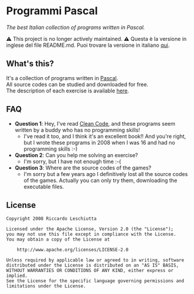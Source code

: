 # Programmi Pascal
_The best Italian collection of programs written in Pascal._

⚠ This project is no longer actively maintained.
⚠ Questa è la versione in inglese del file README.md. Puoi trovare la versione in italiano [qui](README.md).

## What's this?
It's a collection of programs written in [Pascal][3].  
All source codes can be studied and downloaded for free.  
The description of each exercise is available [here][1].

## FAQ
- **Question 1**: Hey, I've read [Clean Code](https://www.amazon.it/Clean-Code-Handbook-Software-Craftsmanship/dp/0132350882), and these programs seem written by a buddy who has no programming skills!
  - I've read it too, and I think it's an excellent book!! And you're right, but I wrote these programs in 2008 when I was 16 and had no programming skills :-)
- **Question 2**: Can you help me solving an exercise?
  - I'm sorry, but I have not enough time :-(
- **Question 3**: Where are the source codes of the games?
	- I'm sorry but a few years ago I definitively lost all the source codes of the games. Actually you can only try them, downloading the executable files.

## License
	Copyright 2008 Riccardo Leschiutta

	Licensed under the Apache License, Version 2.0 (the "License");
	you may not use this file except in compliance with the License.
	You may obtain a copy of the License at
	
		http://www.apache.org/licenses/LICENSE-2.0

	Unless required by applicable law or agreed to in writing, software
	distributed under the License is distributed on an "AS IS" BASIS,
	WITHOUT WARRANTIES OR CONDITIONS OF ANY KIND, either express or implied.
	See the License for the specific language governing permissions and
	limitations under the License.




[1]:http://www.riccardoleschiutta.com/works/programmipascal
[2]:http://www.riccardoleschiutta.com/#contacts
[3]:https://en.wikipedia.org/wiki/Pascal_(programming_language)
